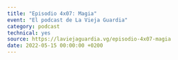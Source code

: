 ```yaml
---
title: "Episodio 4x07: Magia"
event: "El podcast de La Vieja Guardia"
category: podcast
technical: yes
source: https://laviejaguardia.vg/episodio-4x07-magia
date: 2022-05-15 00:00:00 +0200
---
```

